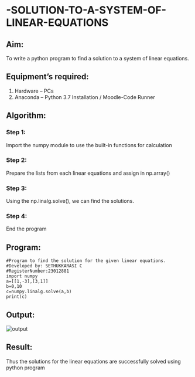 # -SOLUTION-TO-A-SYSTEM-OF-LINEAR-EQUATIONS
## Aim:
To write a python program to find a solution to a system of linear equations.
## Equipment’s required:
1. 	Hardware – PCs
2. 	Anaconda – Python 3.7 Installation / Moodle-Code Runner
## Algorithm:
### Step 1: 
Import the numpy module to use the built-in functions for calculation
### Step 2: 
Prepare the lists from each linear equations and assign in np.array()
### Step 3: 
Using the np.linalg.solve(), we can find the solutions.
### Step 4: 
End the program
## Program:
```
#Program to find the solution for the given linear equations.
#Developed by: SETHUKKARASI C
#RegisterNumber:23012881
import numpy
a=[[1,-3],[3,1]]
b=0,10
c=numpy.linalg.solve(a,b)
print(c)
```
## Output:
![output](/-SOLUTION-TO-A-SYSTEM-OF-LINEAR-EQUATIONS/solving_output.png)
## Result: 
Thus the solutions for the linear equations are successfully solved using python program

